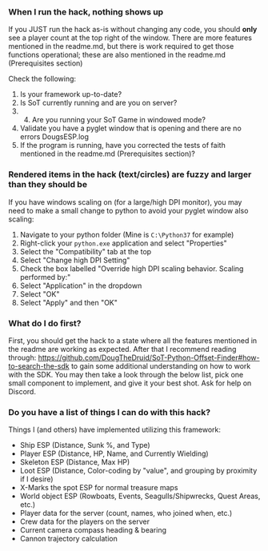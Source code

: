 ### When I run the hack, nothing shows up
If you JUST run the hack as-is without changing any code, you should **only** see a player count at the top right
of the window. There are more features mentioned in the readme.md, but there is work required
to get those functions operational; these are also mentioned in the readme.md (Prerequisites section)

Check the following:
1. Is your framework up-to-date?
2. Is SoT currently running and are you on server?
3. 4. Are you running your SoT Game in windowed mode?
4. Validate you have a pyglet window that is opening and there are no errors DougsESP.log
5. If the program is running, have you corrected the tests of faith mentioned in the readme.md (Prerequisites section)?

### Rendered items in the hack (text/circles) are fuzzy and larger than they should be
If you have windows scaling on (for a large/high DPI monitor), you may need to make a small change to python to avoid
your pyglet window also scaling:
1. Navigate to your python folder (Mine is `C:\Python37` for example)
2. Right-click your `python.exe` application and select "Properties"
3. Select the "Compatibility" tab at the top
4. Select "Change high DPI Setting"
5. Check the box labelled "Override high DPI scaling behavior. Scaling performed by:"
6. Select "Application" in the dropdown 
7. Select "OK"
8. Select "Apply" and then "OK" 

### What do I do first?
First, you should get the hack to a state where all the features mentioned in the readme are working as expected.
After that I recommend reading through: https://github.com/DougTheDruid/SoT-Python-Offset-Finder#how-to-search-the-sdk to 
gain some additional understanding on how to work with the SDK. You may then take a look through the below list, pick one small
component to implement, and give it your best shot. Ask for help on Discord.

### Do you have a list of things I can do with this hack?
Things I (and others) have implemented utilizing this framework:
- Ship ESP (Distance, Sunk %, and Type)
- Player ESP (Distance, HP, Name, and Currently Wielding)
- Skeleton ESP (Distance, Max HP)
- Loot ESP (Distance, Color-coding by "value", and grouping by proximity if I desire)
- X-Marks the spot ESP for normal treasure maps
- World object ESP (Rowboats, Events, Seagulls/Shipwrecks, Quest Areas, etc.)
- Player data for the server (count, names, who joined when, etc.)
- Crew data for the players on the server
- Current camera compass heading & bearing 
- Cannon trajectory calculation
